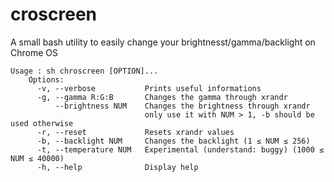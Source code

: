 # croscreen
A small bash utility to easily change your brightnesst/gamma/backlight on Chrome OS
```
Usage : sh chroscreen [OPTION]...
	Options:
	  -v, --verbose           Prints useful informations
	  -g, --gamma R:G:B       Changes the gamma through xrandr
	      --brightness NUM    Changes the brightness through xrandr
	                          only use it with NUM > 1, -b should be used otherwise
	  -r, --reset             Resets xrandr values
	  -b, --backlight NUM     Changes the backlight (1 ≤ NUM ≤ 256)
	  -t, --temperature NUM   Experimental (understand: buggy) (1000 ≤ NUM ≤ 40000)
	  -h, --help              Display help
```
